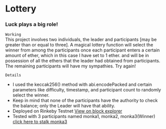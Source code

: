 # Lottery
### Luck plays a big role!

`Working` <br>
This project involves two individuals, the leader and participants [may be greater than or equal to three]. A magical lottery function will select the winner from among the participants once each participant enters a certain amount of ether, which in this case I have set to 1 ether. and will be in possession of all the ethers that the leader had obtained from participants. The remaining participants will have my sympathies. Try again!

`Details` <br>
- I used the keccak256() method with abi.encodePacked and certain parameters like difficulty, timestamp, and participant count to randomly select the winner.
- Keep in mind that none of the participants have the authority to check the balance; only the Leader will have that ability.
- Deployed on Rinkeby Testnet  [View on block explorer](https://rinkeby.etherscan.io/tx/0x892563fe52ee760da4ae38140522d9ec8bfbeddba3f0df51fd9a98b27771cc4e)
- Tested with 3 participants named monka1, monka2, monka3(Winner)
[click here to stalk monka3](https://rinkeby.etherscan.io/tx/0xc964bfc0da77e83fa3cd4b47a01cb5d0815fc2ce8166f3457b2f3d0ff3730cb8)
